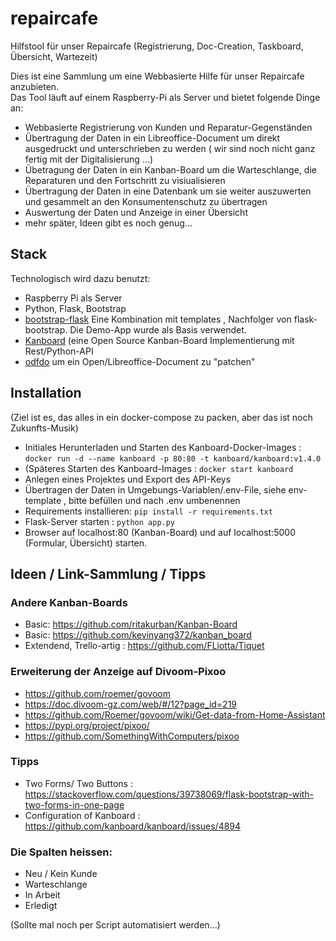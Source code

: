 # repaircafe

Hilfstool für unser Repaircafe (Registrierung, Doc-Creation, Taskboard, Übersicht, Wartezeit)

Dies ist eine Sammlung um eine Webbasierte Hilfe für unser Repaircafe anzubieten.  
Das Tool läuft auf einem Raspberry-Pi als Server und bietet folgende Dinge an:

* Webbasierte Registrierung von Kunden und Reparatur-Gegenständen
* Übertragung der Daten in ein Libreoffice-Document um direkt ausgedruckt und unterschrieben zu werden
( wir sind noch nicht ganz fertig mit der Digitalisierung ...)
* Übetragung der Daten in ein Kanban-Board um die Warteschlange, die Reparaturen und den Fortschritt zu visiualisieren
* Übertragung der Daten in eine Datenbank um sie weiter auszuwerten und gesammelt an den Konsumentenschutz zu übertragen
* Auswertung der Daten und Anzeige in einer Übersicht
* mehr später, Ideen gibt es noch genug...

## Stack

Technologisch wird dazu benutzt:

* Raspberry Pi als Server
* Python, Flask, Bootstrap
* [bootstrap-flask](https://github.com/helloflask/bootstrap-flask) Eine Kombination mit templates , Nachfolger von flask-bootstrap. Die Demo-App wurde als Basis verwendet.
* [Kanboard](https://kanboard.org/) (eine Open Source Kanban-Board Implementierung mit Rest/Python-API
* [odfdo](https://github.com/jdum/odfdo) um ein Open/Libreoffice-Document zu "patchen"


## Installation

(Ziel ist es, das alles in ein docker-compose zu packen, aber das ist noch Zukunfts-Musik)

* Initiales Herunterladen und Starten des Kanboard-Docker-Images : ```docker run -d --name kanboard -p 80:80 -t kanboard/kanboard:v1.4.0```
* (Späteres Starten des Kanboard-Images : ```docker start kanboard```
* Anlegen eines Projektes und Export des API-Keys
* Übertragen der Daten in Umgebungs-Variablen/.env-File, siehe env-template , bitte befüllen und nach .env umbenennen
* Requirements installieren:  ```pip install -r requirements.txt```
* Flask-Server starten : ```python app.py```
* Browser auf localhost:80 (Kanban-Board) und auf localhost:5000 (Formular, Übersicht) starten.


## Ideen / Link-Sammlung / Tipps

### Andere Kanban-Boards

* Basic: https://github.com/ritakurban/Kanban-Board
* Basic: https://github.com/kevinyang372/kanban_board
* Extendend, Trello-artig : https://github.com/FLiotta/Tiquet

### Erweiterung der Anzeige auf Divoom-Pixoo

* https://github.com/roemer/govoom
* https://doc.divoom-gz.com/web/#/12?page_id=219
* https://github.com/Roemer/govoom/wiki/Get-data-from-Home-Assistant
* https://pypi.org/project/pixoo/
* https://github.com/SomethingWithComputers/pixoo

### Tipps 

* Two Forms/ Two Buttons : https://stackoverflow.com/questions/39738069/flask-bootstrap-with-two-forms-in-one-page
* Configuration of Kanboard : https://github.com/kanboard/kanboard/issues/4894


### Die Spalten heissen:
 
* Neu / Kein Kunde
* Warteschlange
* In Arbeit
* Erledigt

(Sollte mal noch per Script automatisiert werden...)

